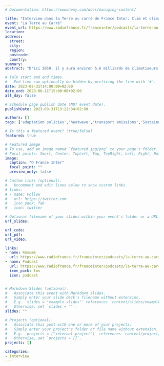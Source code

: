 ```yaml
---
# Documentation: https://wowchemy.com/docs/managing-content/

title: "Interview dans la Terre au carré de France Inter: Clim et climat : le serpent qui se mord la queue"
event: "La Terre au Carré"
event_url: https://www.radiofrance.fr/franceinter/podcasts/la-terre-au-carre/la-terre-au-carre-du-jeudi-31-aout-2023-9161910
location:
address:
  street:
  city:
  region:
  postcode:
  country:
summary: 
abstract: "D'ici 2050, il y aura environ 5,6 milliards de climatiseurs dans le monde. Pourtant, la climatisation est un facteur aggravant du réchauffement climatique. Symbole de maladaptation aux canicules, comment limiter l'usage de la clim et quelles sont les alternatives ?"

# Talk start and end times.
#   End time can optionally be hidden by prefixing the line with `#`.
date: 2023-08-31T14:00:00+02:00
date_end: 2023-06-11T15:00:00+02:00
all_day: false

# Schedule page publish date (NOT event date).
publishDate: 2023-08-31T13:22:34+02:00

authors: []
tags: ['adaptation policies','heatwave','transport emissions','Sustainable city development']

# Is this a featured event? (true/false)
featured: true

# Featured image
# To use, add an image named `featured.jpg/png` to your page's folder. 
# Focal points: Smart, Center, TopLeft, Top, TopRight, Left, Right, BottomLeft, Bottom, BottomRight.
image:
  caption: "© France Inter"
  focal_point: ""
  preview_only: false

# Custom links (optional).
#   Uncomment and edit lines below to show custom links.
# links:
# - name: Follow
#   url: https://twitter.com
#   icon_pack: fab
#   icon: twitter

# Optional filename of your slides within your event's folder or a URL.
url_slides:

url_code:
url_pdf:
url_video: 

links:
- name: Résumé
  url: https://www.radiofrance.fr/franceinter/podcasts/la-terre-au-carre/la-terre-au-carre-du-jeudi-31-aout-2023-9161910
- name: Podcast
  url: https://www.radiofrance.fr/franceinter/podcasts/la-terre-au-carre/la-terre-au-carre-du-jeudi-31-aout-2023-9161910
  icon_pack: fas
  icon: podcast


# Markdown Slides (optional).
#   Associate this event with Markdown slides.
#   Simply enter your slide deck's filename without extension.
#   E.g. `slides = "example-slides"` references `content/slides/example-slides.md`.
#   Otherwise, set `slides = ""`.
slides: ""

# Projects (optional).
#   Associate this post with one or more of your projects.
#   Simply enter your project's folder or file name without extension.
#   E.g. `projects = ["internal-project"]` references `content/project/deep-learning/index.md`.
#   Otherwise, set `projects = []`.
projects: []

categories:
- Interview
---
```

